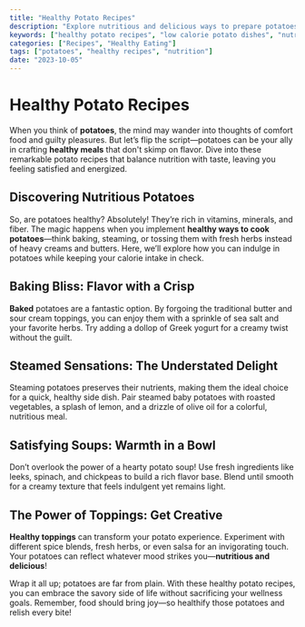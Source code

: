 ```yaml
---
title: "Healthy Potato Recipes"
description: "Explore nutritious and delicious ways to prepare potatoes while keeping your meals healthy and satisfying."
keywords: ["healthy potato recipes", "low calorie potato dishes", "nutritious potatoes"]
categories: ["Recipes", "Healthy Eating"]
tags: ["potatoes", "healthy recipes", "nutrition"]
date: "2023-10-05"
---
```


# Healthy Potato Recipes

When you think of **potatoes**, the mind may wander into thoughts of comfort food and guilty pleasures. But let’s flip the script—potatoes can be your ally in crafting **healthy meals** that don't skimp on flavor. Dive into these remarkable potato recipes that balance nutrition with taste, leaving you feeling satisfied and energized.

## Discovering Nutritious Potatoes

So, are potatoes healthy? Absolutely! They’re rich in vitamins, minerals, and fiber. The magic happens when you implement **healthy ways to cook potatoes**—think baking, steaming, or tossing them with fresh herbs instead of heavy creams and butters. Here, we’ll explore how you can indulge in potatoes while keeping your calorie intake in check.

## Baking Bliss: Flavor with a Crisp

**Baked** potatoes are a fantastic option. By forgoing the traditional butter and sour cream toppings, you can enjoy them with a sprinkle of sea salt and your favorite herbs. Try adding a dollop of Greek yogurt for a creamy twist without the guilt.

## Steamed Sensations: The Understated Delight

Steaming potatoes preserves their nutrients, making them the ideal choice for a quick, healthy side dish. Pair steamed baby potatoes with roasted vegetables, a splash of lemon, and a drizzle of olive oil for a colorful, nutritious meal.

## Satisfying Soups: Warmth in a Bowl

Don’t overlook the power of a hearty potato soup! Use fresh ingredients like leeks, spinach, and chickpeas to build a rich flavor base. Blend until smooth for a creamy texture that feels indulgent yet remains light.

## The Power of Toppings: Get Creative

**Healthy toppings** can transform your potato experience. Experiment with different spice blends, fresh herbs, or even salsa for an invigorating touch. Your potatoes can reflect whatever mood strikes you—**nutritious and delicious**!

Wrap it all up; potatoes are far from plain. With these healthy potato recipes, you can embrace the savory side of life without sacrificing your wellness goals. Remember, food should bring joy—so healthify those potatoes and relish every bite!